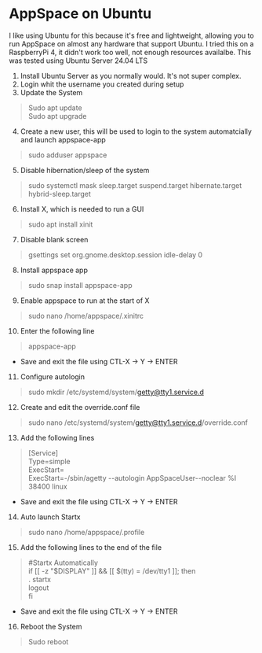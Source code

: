 # AppSpace on Ubuntu
I like using Ubuntu for this because it's free and lightweight, allowing you to run AppSpace on almost any hardware that support Ubuntu.  I tried this on a RaspberryPi 4, it didn't work too well, not enough resources availalbe. This was tested using Ubuntu Server 24.04 LTS
1. Install Ubuntu Server as you normally would.  It's not super complex.
2. Login whit the username you created during setup
3. Update the System
> Sudo apt update<br>
> Sudo apt upgrade
4. Create a new user, this will be used to login to the system automatcially and launch appspace-app
> sudo adduser appspace
5. Disable hibernation/sleep of the system
> sudo systemctl mask sleep.target suspend.target hibernate.target hybrid-sleep.target
6. Install X, which is needed to run a GUI
> sudo apt install xinit
7. Disable blank screen
> gsettings set org.gnome.desktop.session idle-delay 0
8. Install appspace app
> sudo snap install appspace-app
9. Enable appspace to run at the start of X
> sudo nano /home/appspace/.xinitrc
10. Enter the following line
> appspace-app
* Save and exit the file using CTL-X -> Y -> ENTER
11. Configure autologin
> sudo mkdir /etc/systemd/system/getty@tty1.service.d
12.  Create and edit the override.conf file
> sudo nano /etc/systemd/system/getty@tty1.service.d/override.conf
13. Add the following lines
> [Service]<br>
> Type=simple<br>
> ExecStart=<br>
> ExecStart=-/sbin/agetty --autologin AppSpaceUser--noclear %I 38400 linux<br>
* Save and exit the file using CTL-X -> Y -> ENTER
14. Auto launch Startx
> sudo nano /home/appspace/.profile
15. Add the following lines to the end of the file
> #Startx Automatically<br>
> if [[ -z "$DISPLAY" ]] && [[ $(tty) = /dev/tty1 ]]; then<br>
> . startx<br>
> logout<br>
> fi<br>
* Save and exit the file using CTL-X -> Y -> ENTER
16. Reboot the System
> Sudo reboot
